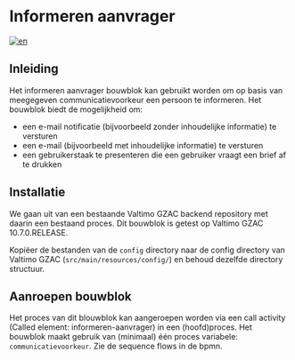 # Informeren aanvrager
[![en](https://img.shields.io/badge/lang-en-red.svg)](https://github.com/generiekzaakafhandelcomponent/Basisprocessen/blob/feature/generieke-zaak/README.md)

## Inleiding
Het informeren aanvrager bouwblok kan gebruikt worden om op basis van meegegeven communicatievoorkeur een persoon te informeren. Het bouwblok biedt de mogelijkheid om: 
- een e-mail notificatie (bijvoorbeeld zonder inhoudelijke informatie) te versturen
- een e-mail (bijvoorbeeld met inhoudelijke informatie) te versturen
- een gebruikerstaak te presenteren die een gebruiker vraagt een brief af te drukken

## Installatie
We gaan uit van een bestaande Valtimo GZAC backend repository met daarin een bestaand proces. Dit bouwblok is getest op Valtimo GZAC 10.7.0.RELEASE.

Kopiëer de bestanden van de `config` directory naar de config directory van Valtimo GZAC (`src/main/resources/config/`)
en behoud dezelfde directory structuur.


## Aanroepen bouwblok

Het proces van dit blouwblok kan aangeroepen worden via een call activity (Called element: informeren-aanvrager) in een (hoofd)proces.
Het bouwblok maakt gebruik van (minimaal) één proces variabele: `communicatievoorkeur`. Zie de sequence flows in de bpmn.

